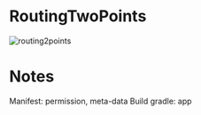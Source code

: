 # RoutingTwoPoints

![routing2points](https://user-images.githubusercontent.com/16585137/27518089-ca9e0354-5a01-11e7-8eb3-6a59bf8be605.png)

# Notes
Manifest: permission, meta-data
Build gradle: app
